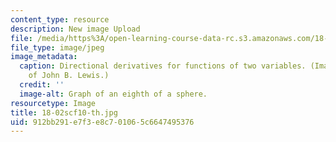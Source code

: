 ```yaml
---
content_type: resource
description: New image Upload
file: /media/https%3A/open-learning-course-data-rc.s3.amazonaws.com/18-02sc-multivariable-calculus-fall-2010/912bb291e7f3e8c701065c6647495376_18-02scf10-th.jpg
file_type: image/jpeg
image_metadata:
  caption: Directional derivatives for functions of two variables. (Image courtesy
    of John B. Lewis.)
  credit: ''
  image-alt: Graph of an eighth of a sphere.
resourcetype: Image
title: 18-02scf10-th.jpg
uid: 912bb291-e7f3-e8c7-0106-5c6647495376
---
```

